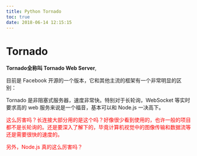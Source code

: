 ```yaml
---
title: Python Tornado
toc: true
date: 2018-06-14 12:15:15
---
```



# Tornado

**Tornado全称叫 Tornado Web Server**,

目前是 Facebook 开源的一个版本，它和其他主流的框架有一个非常明显的区别：

Tornado 是非阻塞式服务器，速度非常快。特别对于长轮询，WebSocket 等实时要求高的 web 服务来说是一个福音，基本可以和 Node.js 一决高下。

<span style="color:red;">这么厉害吗？长连接大部分用的是这个吗？好像很少看到使用的，也许一般的项目都不是长轮询的。还是要深入了解下的，毕竟计算机视觉中的图像传输和数据流等 还是需要很快的速度的。</span>

<span style="color:red;">另外，Node.js 真的这么厉害吗？</span>
